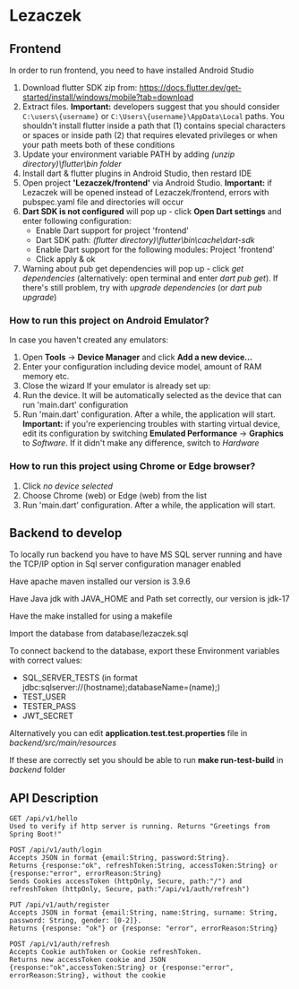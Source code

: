 ﻿# Lezaczek
 
## Frontend
In order to run frontend, you need to have installed Android Studio
1. Download flutter SDK zip from: https://docs.flutter.dev/get-started/install/windows/mobile?tab=download
2. Extract files. **Important:** developers suggest that you should consider ```C:\users\{username}``` or ```C:\Users\{username}\AppData\Local``` paths. You shouldn't install flutter inside a path that (1) contains special characters or spaces or inside path (2) that requires elevated privileges or when your path meets both of these conditions
3. Update your environment variable PATH by adding *(unzip directory)\flutter\bin folder*
4. Install dart & flutter plugins in Android Studio, then restard IDE
5. Open project **'Lezaczek/frontend'** via Android Studio. **Important:** if Lezaczek will be opened instead of Lezaczek/frontend, errors with pubspec.yaml file and directories will occur
6. **Dart SDK is not configured** will pop up - click **Open Dart settings** and enter following configuration:
    - Enable Dart support for project 'frontend'
    - Dart SDK path: *(flutter directory)\flutter\bin\cache\dart-sdk*
    - Enable Dart support for the following modules: Project 'frontend'
    - Click apply & ok
7. Warning about pub get dependencies will pop up - click *get dependencies* (alternatively: open terminal and enter *dart pub get*). If there's still problem, try with *upgrade dependencies* (or *dart pub upgrade*)
### How to run this project on Android Emulator?
In case you haven't created any emulators:
1. Open **Tools** -> **Device Manager** and click **Add a new device...**
2. Enter your configuration including device model, amount of RAM memory etc.
3. Close the wizard
If your emulator is already set up:
1. Run the device. It will be automatically selected as the device that can run 'main.dart' configuration
2. Run 'main.dart' configuration. After a while, the application will start.
**Important:** if you're experiencing troubles with starting virtual device, edit its configuration by switching **Emulated Performance** -> **Graphics** to *Software*. If it didn't make any difference, switch to *Hardware*
### How to run this project using Chrome or Edge browser?
1. Click *no device selected*
2. Choose Chrome (web) or Edge (web) from the list
3. Run 'main.dart' configuration. After a while, the application will start.

## Backend to develop
To locally run backend you have to have MS SQL server running and have the TCP/IP option in Sql server configuration manager enabled

Have apache maven installed our version is 3.9.6

Have Java jdk with JAVA_HOME and Path set correctly, our version is jdk-17

Have the make installed for using a makefile

Import the database from database/lezaczek.sql

To connect backend to the database, export these Environment variables with correct values:
- SQL_SERVER_TESTS (in format jdbc:sqlserver://(hostname);databaseName=(name);)
- TEST_USER
- TESTER_PASS
- JWT_SECRET

Alternatively you can edit **application.test.test.properties** file in *backend/src/main/resources*

If these are correctly set you should be able to run **make run-test-build** in *backend* folder

## API Description

    GET /api/v1/hello
    Used to verify if http server is running. Returns "Greetings from Spring Boot!"

    POST /api/v1/auth/login
    Accepts JSON in format {email:String, password:String}.
    Returns {response:"ok", refreshToken:String, accessToken:String} or {response:"error", errorReason:String}
    Sends Cookies accessToken (httpOnly, Secure, path:"/") and refreshToken (httpOnly, Secure, path:"/api/v1/auth/refresh")

    PUT /api/v1/auth/register
    Accepts JSON in format {email:String, name:String, surname: String, password: String, gender: [0-2]}.
    Returns {response: "ok"} or {response: "error", errorReason:String}

    POST /api/v1/auth/refresh
    Accepts Cookie authToken or Cookie refreshToken.
    Returns new accessToken cookie and JSON {response:"ok",accessToken:String} or {response:"error", errorReason:String}, without the cookie

